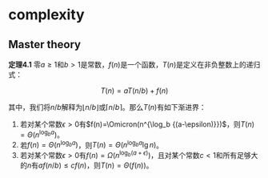 # complexity

## Master theory

**定理4.1** 零$a\ge 1$和$b\gt 1$是常数，$f(n)$是一个函数，$T(n)$是定义在非负整数上的递归式：

$$
T(n)=aT(n/b)+f(n)
$$

其中，我们将$n/b$解释为$\lfloor n/b\rfloor$或$\lceil n/b\rceil$。那么$T(n)$有如下渐进界：

1. 若对某个常数$\epsilon \gt 0$有$f(n)=\Omicron(n^{\log_b {(a-\epsilon)}})$，则$T(n)=\Theta(n^{\log_b{a}})$。
2. 若$f(n)=\Theta(n^{\log_b a})$，则$T(n)=\Theta(n^{\log_b a}\lg n)$。
3. 若对某个常数$\epsilon \gt 0$有$f(n)=\Omega(n^{\log_b (a+\epsilon)})$，且对某个常数$c<1$和所有足够大的$n$有$af(n/b)\le cf(n)$，则$T(n)=\Theta (f(n))$。